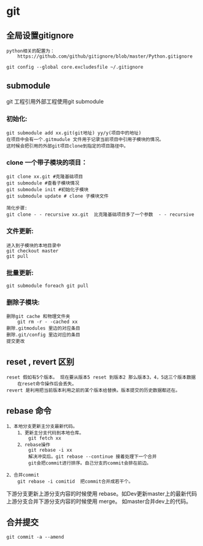 # git 
## 全局设置gitignore
    python相关的配置为： 
        https://github.com/github/gitignore/blob/master/Python.gitignore
    
    git config --global core.excludesfile ~/.gitignore 

## submodule
git 工程引用外部工程使用git submodule

### 初始化:
    git submodule add xx.git(git地址) yy/y(项目中的地址) 
    在项目中会有一个.gitmudule 文件用于记录当前项目中引用子模块的情况。
    这时候会把引用的外部git项目clone到指定的项目路径中。

### clone 一个带子模块的项目：
    git clone xx.git #克隆基础项目
    git submodule #查看子模块情况
    git submodule init #初始化子模块
    git submodule update # clone 子模块文件

    简化步骤:
    git clone - - recursive xx.git  比克隆基础项目多了一个参数  - - recursive

### 文件更新:
    进入到子模块的本地目录中
    git checkout master
    git pull

### 批量更新:
    git submodule foreach git pull

### 删除子模块:
    删除git cache 和物理文件夹
        git rm -r - -cached xx
    删除.gitmodules 里边的对应条目
    删除.git/config 里边对应的条目
    提交更改

## reset , revert 区别
    reset 假如有5个版本。 现在要从版本5 reset 到版本2 那么版本3，4，5这三个版本数据
        在reset命令操作后会丢失。
    revert 是利用把当前版本利用之前的某个版本给替换。版本提交的历史数据都还在。

## rebase 命令
    1、本地分支更新主分支最新代码。
        1、更新主分支代码到本地仓库。
            git fetch xx
        2、rebase操作
            git rebase -i xx
            解决冲突后。git rebase --continue 接着处理下一个合并
            git会把commit进行排序。自己分支的commit会排在前边。

    2、合并commit
        git rebase -i comitid  把commit合并成若干个。

下游分支更新上游分支内容的时候使用 rebase。如Dev更新master上的最新代码
上游分支合并下游分支内容的时候使用 merge。 如master合并dev上的代码。 

## 合并提交
    git commit -a --amend






